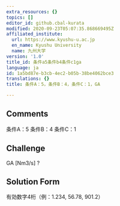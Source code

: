 ```yaml
---
extra_resources: {}
topics: []
editor_id: github.cbal-kurata
modified: 2020-09-23T05:07:35.868669495Z
affiliated_institute:
  url: https://www.kyushu-u.ac.jp
  en_name: Kyushu University
  name: 九州大学
version: '1.0'
title_id: 条件a5条件b4条件c1ga
language: ja
id: 1a5bd87e-b3cb-4ec2-b05b-38be4062bce3
translations: {}
title: 条件A：5，条件B：4，条件C：1，GA

---
```


## Comments
条件A：5
条件B：4
条件C：1

## Challenge
GA [Nm3/s] ?

## Solution Form
有効数字4桁（例：1.234,  56.78,  901.2）




